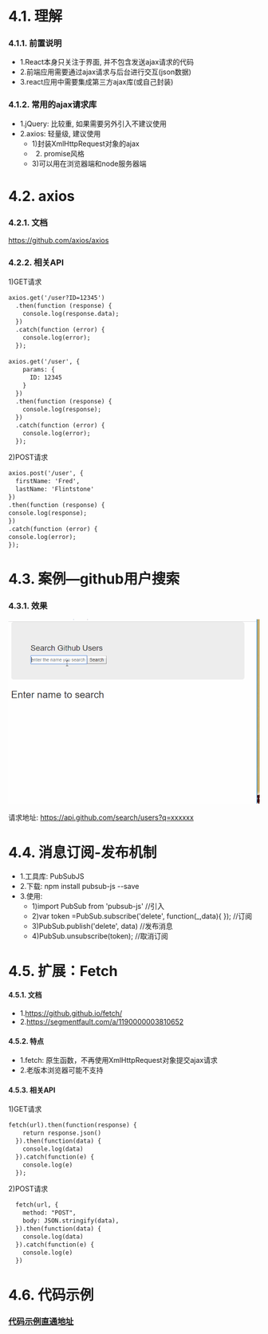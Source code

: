 #
# 4.1. 理解
### 4.1.1. 前置说明
* 1.React本身只关注于界面, 并不包含发送ajax请求的代码
* 2.前端应用需要通过ajax请求与后台进行交互(json数据)
* 3.react应用中需要集成第三方ajax库(或自己封装)
### 4.1.2. 常用的ajax请求库
* 1.jQuery: 比较重, 如果需要另外引入不建议使用
* 2.axios: 轻量级, 建议使用
    * 1)封装XmlHttpRequest对象的ajax
    * 2) promise风格
    * 3)可以用在浏览器端和node服务器端

# 4.2. axios
### 4.2.1. 文档
https://github.com/axios/axios
### 4.2.2. 相关API
1)GET请求
```
axios.get('/user?ID=12345')
  .then(function (response) {
    console.log(response.data);
  })
  .catch(function (error) {
    console.log(error);
  });

axios.get('/user', {
    params: {
      ID: 12345
    }
  })
  .then(function (response) {
    console.log(response);
  })
  .catch(function (error) {
    console.log(error);
  });
```
2)POST请求
```
axios.post('/user', {
  firstName: 'Fred',
  lastName: 'Flintstone'
})
.then(function (response) {
console.log(response);
})
.catch(function (error) {
console.log(error);
});
```
# 4.3. 案例—github用户搜索
### 4.3.1. 效果
  ![输入图片说明](images/demo_users.gif "QQ截图20201229183512.png")

请求地址: https://api.github.com/search/users?q=xxxxxx
# 4.4. 消息订阅-发布机制
* 1.工具库: PubSubJS
* 2.下载: npm install pubsub-js --save
* 3.使用: 
    * 1)import PubSub from 'pubsub-js' //引入
    * 2)var token =PubSub.subscribe('delete', function(_,data){ }); //订阅
    * 3)PubSub.publish('delete', data) //发布消息
    * 4)PubSub.unsubscribe(token); //取消订阅

# 4.5. 扩展：Fetch
#### 4.5.1. 文档
* 1.https://github.github.io/fetch/
* 2.https://segmentfault.com/a/1190000003810652

#### 4.5.2. 特点
* 1.fetch: 原生函数，不再使用XmlHttpRequest对象提交ajax请求
* 2.老版本浏览器可能不支持

#### 4.5.3. 相关API
1)GET请求
```
fetch(url).then(function(response) {
    return response.json()
  }).then(function(data) {
    console.log(data)
  }).catch(function(e) {
    console.log(e)
  });
```

2)POST请求
```
  fetch(url, {
    method: "POST",
    body: JSON.stringify(data),
  }).then(function(data) {
    console.log(data)
  }).catch(function(e) {
    console.log(e)
  })
```

# 4.6. 代码示例
### [代码示例直通地址](https://gitee.com/bright-boy/technical-notes/tree/master/study-notes/react/%E6%BA%90%E7%A0%81/react_staging)